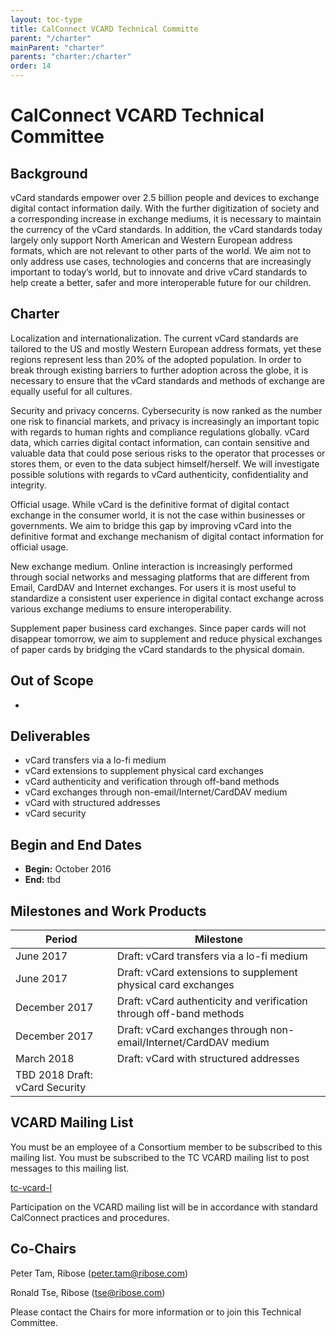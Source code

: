 ```yaml
---
layout: toc-type
title: CalConnect VCARD Technical Committe
parent: "/charter"
mainParent: "charter"
parents: "charter:/charter"
order: 14
---
```


# CalConnect VCARD Technical Committee

## Background

vCard standards empower over 2.5 billion people and devices to exchange digital contact information daily. With the further digitization of society and a corresponding increase in exchange mediums, it is necessary to maintain the currency of the vCard standards.  In addition, the vCard standards today largely only support North American and Western European address formats, which are not relevant to other parts of the world.  We aim not to only address use cases, technologies and concerns that are increasingly important to today’s world, but to innovate and drive vCard standards to help create a better, safer and more interoperable future for our children.

## Charter

Localization and internationalization. The current vCard standards are tailored to the US and mostly Western European address formats, yet these regions represent less than 20% of the adopted population. In order to break through existing barriers to further adoption across the globe, it is necessary to ensure that the vCard standards and methods of exchange are equally useful for all cultures.

Security and privacy concerns. Cybersecurity is now ranked as the number one risk to financial markets, and privacy is increasingly an important topic with regards to human rights and compliance regulations globally. vCard data, which carries digital contact information, can contain sensitive and valuable data that could pose serious risks to the operator that processes or stores them, or even to the data subject himself/herself. We will investigate possible solutions with regards to vCard authenticity, confidentiality and integrity.

Official usage. While vCard is the definitive format of digital contact exchange in the consumer world, it is not the case within businesses or governments. We aim to bridge this gap by improving vCard into the definitive format and exchange mechanism of digital contact information for official usage.

New exchange medium. Online interaction is increasingly performed through social networks and messaging platforms that are different from Email, CardDAV and Internet exchanges. For users it is most useful to standardize a consistent user experience in digital contact exchange across various exchange mediums to ensure interoperability.

Supplement paper business card exchanges.  Since paper cards will not disappear tomorrow, we aim to supplement and reduce physical exchanges of paper cards by bridging the vCard standards to the physical domain.

## Out of Scope 

- 
 
## Deliverables

- vCard transfers via a lo-fi medium
- vCard extensions to supplement physical card exchanges
- vCard authenticity and verification through off-band methods
- vCard exchanges through non-email/Internet/CardDAV medium
- vCard with structured addresses
- vCard security

## Begin and End Dates

* **Begin:** October 2016
* **End:** tbd

## Milestones and Work Products

| Period | Milestone |
| --- | --- |
| June 2017 |	Draft: vCard transfers via a lo-fi medium |
| June 2017 |	Draft: vCard extensions to supplement physical card exchanges |
| December 2017 |	Draft: vCard authenticity and verification through off-band methods |
| December 2017 |	Draft: vCard exchanges through non-email/Internet/CardDAV medium |
| March 2018 |	Draft: vCard with structured addresses
TBD 2018 	Draft: vCard Security |

## VCARD Mailing List

You must be an employee of a Consortium member to be subscribed to this mailing list.
You must be subscribed to the TC VCARD mailing list to post messages to this mailing list.

[tc-vcard-l](mailto:tc-vcard-l@lists.calconnect.org)

Participation on the VCARD mailing list will be in accordance with standard CalConnect practices and procedures.

## Co-Chairs

Peter Tam, Ribose ([peter.tam@ribose.com](mailto:peter.tam@ribose.com))

Ronald Tse, Ribose ([tse@ribose.com](mailto:tse@ribose.com))

Please contact the Chairs for more information or to join this Technical Committee. 
